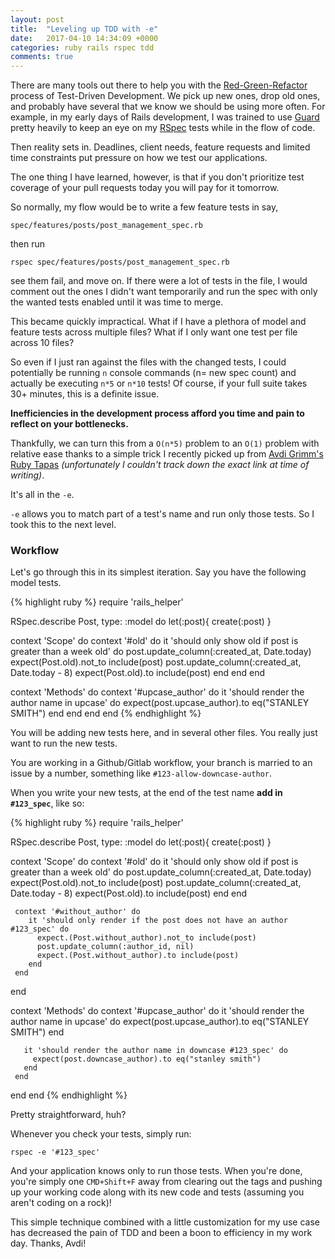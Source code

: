 ```yaml
---
layout: post
title:  "Leveling up TDD with -e"
date:   2017-04-10 14:34:09 +0000
categories: ruby rails rspec tdd
comments: true
---
```


There are many tools out there to help you with the [Red-Green-Refactor](https://thoughtbot.com/upcase/fundamentals-of-tdd) process of Test-Driven Development. We pick up new ones, drop old ones, and probably have several that we know we should be using more often. For example, in my early days of Rails development, I was trained to use [Guard](https://github.com/guard/guard-rspec) pretty heavily to keep an eye on my [RSpec](https://github.com/rspec/rspec) tests while in the flow of code.

Then reality sets in. Deadlines, client needs, feature requests and limited time constraints put pressure on how we test our applications.

The one thing I have learned, however, is that if you don't prioritize test coverage of your pull requests today you will pay for it tomorrow.

So normally, my flow would be to write a few feature tests in say,

`spec/features/posts/post_management_spec.rb`

then run

`rspec spec/features/posts/post_management_spec.rb`

see them fail, and move on. If there were a lot of tests in the file, I would comment out the ones I didn't want temporarily and run the spec with only the wanted tests enabled until it was time to merge.

This became quickly impractical. What if I have a plethora of model and feature tests across multiple files? What if I only want one test per file across 10 files?

So even if I just ran against the files with the changed tests, I could potentially be running `n` console commands (n= new spec count) and actually be executing `n*5` or `n*10` tests! Of course, if your full suite takes 30+ minutes, this is a definite issue.

__Inefficiencies in the development process afford you time and pain to reflect on your bottlenecks.__

Thankfully, we can turn this from a `O(n*5)` problem to an `O(1)` problem with relative ease thanks to a simple trick I recently picked up from [Avdi Grimm's Ruby Tapas](https://www.rubytapas.com/) _(unfortunately I couldn't track down the exact link at time of writing)_.

It's all in the `-e`.

`-e` allows you to match part of a test's name and run only those tests. So I took this to the next level.

### Workflow

Let's go through this in its simplest iteration. Say you have the following model tests.

{% highlight ruby %}
require 'rails_helper'

RSpec.describe Post, type: :model do
  let(:post){ create(:post) }

  context 'Scope' do
    context '#old' do
      it 'should only show old if post is greater than a week old' do
        post.update_column(:created_at, Date.today)
        expect(Post.old).not_to include(post)
        post.update_column(:created_at, Date.today - 8)
        expect(Post.old).to include(post)
      end
    end
  end

  context 'Methods' do
    context '#upcase_author' do
      it 'should render the author name in upcase' do
        expect(post.upcase_author).to eq("STANLEY SMITH")
      end
    end
  end
end
 {% endhighlight %}

 You will be adding new tests here, and in several other files. You really just want to run the new tests.

 You are working in a Github/Gitlab workflow, your branch is married to an issue by a number, something like `#123-allow-downcase-author`.

 When you write your new tests, at the end of the test name __add in `#123_spec`__, like so:

 {% highlight ruby %}
 require 'rails_helper'

 RSpec.describe Post, type: :model do
   let(:post){ create(:post) }

   context 'Scope' do
     context '#old' do
       it 'should only show old if post is greater than a week old' do
         post.update_column(:created_at, Date.today)
         expect(Post.old).not_to include(post)
         post.update_column(:created_at, Date.today - 8)
         expect(Post.old).to include(post)
       end
     end

     context '#without_author' do
        it 'should only render if the post does not have an author #123_spec' do
          expect.(Post.without_author).not_to include(post)
          post.update_column(:author_id, nil)
          expect.(Post.without_author).to include(post)
        end
     end
   end

   context 'Methods' do
     context '#upcase_author' do
       it 'should render the author name in upcase' do
         expect(post.upcase_author).to eq("STANLEY SMITH")
       end

       it 'should render the author name in downcase #123_spec' do
         expect(post.downcase_author).to eq("stanley smith")
       end
     end
   end
 end
  {% endhighlight %}

Pretty straightforward, huh?

Whenever you check your tests, simply run:

`rspec -e '#123_spec'`

And your application knows only to run those tests. When you're done, you're simply one `CMD+Shift+F` away from clearing out the tags and pushing up your working code along with its new code and tests (assuming you aren't coding on a rock)!

This simple technique combined with a little customization for my use case has decreased the pain of TDD and been a boon to efficiency in my work day. Thanks, Avdi!
